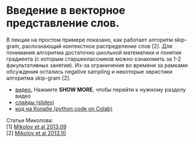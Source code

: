 # Введение в векторное представление слов.

В лекции на простом примере показано, как работает алгоритм skip-gram, распознающий контекстное распределение слов [2].  Для понимания алгоритма достаточно  школьной математики и понятия градиента (с которым старшеклассников можно ознакомить за 1-2 факультативных занятия). Из-за ограничения во времени за рамками обсуждения остались negative sampling и некоторые эвристики алгоритма skip-gram [2].

* [видео.](https://www.youtube.com/watch?v=3DbTWnJc8qc) Нажмите **SHOW MORE**, чтобы перейти к нужному разделу видео
* [слайды (slides)](https://github.com/fkhafizov/w2v_intro/blob/main/w2v_sch131_2021.10.15.pdf)
* [код на Колабе (python code on Colab)](https://github.com/fkhafizov/w2v_intro/blob/main/w2v_sch131_2021_10_15.ipynb)

Статьи Миколова:<br>
 [1] [Mikolov et al 2013.09](https://arxiv.org/pdf/1301.3781.pdf)<br>
 [2] [Mikolov et al 2013.10](https://arxiv.org/pdf/1310.4546.pdf)
